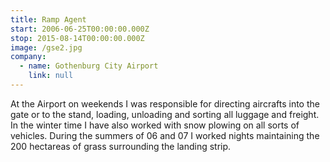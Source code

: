 ```yaml
---
title: Ramp Agent
start: 2006-06-25T00:00:00.000Z
stop: 2015-08-14T00:00:00.000Z
image: /gse2.jpg
company:
  - name: Gothenburg City Airport
    link: null
---
```


At the Airport on weekends I was responsible for directing aircrafts into the gate or to the stand, loading, unloading and sorting all luggage and freight. In the winter time I have also worked with snow plowing on all sorts of vehicles. During the summers of 06 and 07 I worked nights maintaining the 200 hectareas of grass surrounding the landing strip.
